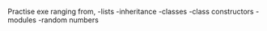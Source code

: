 Practise exe ranging from,
 -lists
 -inheritance
 -classes
 -class constructors
 -modules
 -random numbers
 